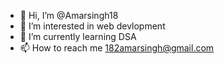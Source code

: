 - 👋 Hi, I’m @Amarsingh18
- 👀 I’m interested in web devlopment
- 🌱 I’m currently learning DSA
- 📫 How to reach me 182amarsingh@gmail.com

<!---
Amarsingh18/Amarsingh18 is a ✨ special ✨ repository because its `README.md` (this file) appears on your GitHub profile.
You can click the Preview link to take a look at your changes.
--->
